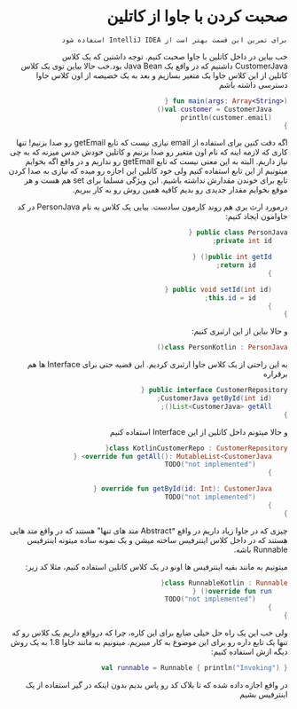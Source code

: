 <div dir="rtl">

# صحبت کردن با جاوا از کاتلین

    برای تمرین این قسمت بهتر است از IntelliJ IDEA استفاده شود
    
خب بیاین در داخل کاتلین با جاوا صحبت کنیم. توجه داشتین که یک کلاس CustomerJava داشتیم که در واقع یک Java Bean بود.خب حالا بیاین توی یک کلاس کاتلین از این کلاس جاوا یک متغیر بسازیم و  بعد به یک خصیصه از اون کلاس جاوا دسترسی داشته باشم

```kotlin
fun main(args: Array<String>) {
    val customer = CustomerJava()
    println(customer.email)
}
```

<div dir="rtl">

اگه دقت کنین برای استفاده از email نیازی نیست که تابع getEmail رو صدا بزنیم! تنها کاری که لازمه اینه که نام اون متغیر رو صدا بزنیم و کاتلین خودش حدس میزنه که به چی نیاز داریم. البته به این معنی نیست که تابع getEmail رو نداریم و در واقع اگه بخوایم میتونیم از این تابع استفاده کنیم ولی خود کاتلین این اجازه رو میده که نیازی به صدا کردن تابع برای خوندن مقدارش نداشته باشیم. این ویژگی مسلما برای set هم هست و هر موقع بخوایم مقدار جدیدی رو بدیم کافیه همین روش رو به کار ببریم.

درمورد ارث بری هم روند کارمون سادست. بیایی یک کلاس به نام PersonJava در کد جاوامون ایجاد کنیم:

</div>

```java
public class PersonJava {
    private int id;

    public int getId() {
        return id;
    }

    public void setId(int id) {
        this.id = id;
    }
}
```

<div dir="rtl">

و حالا بیاین از این ارثبری کنیم:

</div>

```kotlin
class PersonKotlin : PersonJava()
```

<div dir="rtl">

به این راحتی از یک کلاس جاوا ارثبری کردیم. این قضیه حتی برای Interface ها هم برقراره

</div>

```java
public interface CustomerRepository {
    CustomerJava getById(int id);
    List<CustomerJava> getAll();
}
```

<div dir="rtl">

و حالا میتونم داخل کاتلین از این Interface استفاده کنیم

</div>

```kotlin
class KotlinCustomerRepo : CustomerRepository{
    override fun getAll(): MutableList<CustomerJava> {
        TODO("not implemented")
    }

    override fun getById(id: Int): CustomerJava {
        TODO("not implemented")
    }
}
```

<div dir="rtl">

چیزی که در جاوا زیاد داریم در واقع "َAbstract متد های تنها" هستند که در واقع متد هایی هستند که در داخل کلاس اینترفیس ساخته میشن و یک نمونه ساده میتونه اینترفیس Runnable باشه.

میتونیم به مانند بقیه اینترفیس ها اونو در یک کلاس کاتلین استفاده کنیم، مثلا کد زیر:

</div>


```kotlin
class RunnableKotlin : Runnable{
    override fun run() {
        TODO("not implemented")
    }
}
```

<div dir="rtl">

ولی خب این یک راه حل خیلی ضایع برای این کاره، چرا که درواقع داریم یک کلاس رو که تنها یک تابع داره رو برای این موضوع به کار میبریم. میتونیم به مانند جاوا 1.8 به یک روش دیگه ازش استفاده کنیم:

</div>

```kotlin
val runnable = Runnable { println("Invoking") }
```

<div dir="rtl">

در واقع اجازه داده شده که تا بلاک کد رو پاس بدیم بدون اینکه در گیر استفاده از یک اینترفیس بشیم

</div>
